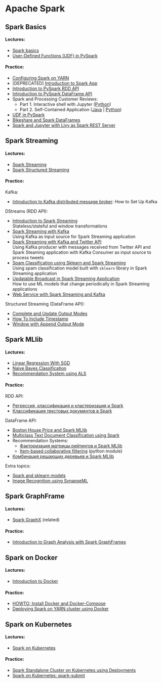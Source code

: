 # Apache Spark

## Spark Basics

#### Lectures:
- [Spark basics](https://github.com/BigDataProcSystems/Lectures/blob/master/BigData_Spark.pdf)
- [User-Defined Functions (UDF) in PySpark](https://github.com/BigDataProcSystems/Lectures/blob/master/BigData_PySpark_UDF.pdf)

#### Practice:
- [Configuring Spark on YARN](docs/spark_basics.md)
- [DEPRECATED] [Introduction to Spark App](https://nbviewer.jupyter.org/github/BigDataProcSystems/Practice/blob/master/spark/notebooks/spark_rdd_intro.ipynb)
- [Introduction to PySpark RDD API](https://nbviewer.jupyter.org/github/BigDataProcSystems/Practice/blob/master/spark/notebooks/spark_rdd_basics.ipynb)
- [Introduction to PySpark DataFrame API](https://nbviewer.jupyter.org/github/BigDataProcSystems/Practice/blob/master/spark/notebooks/spark_df_basics.ipynb)
- Spark and Processing Customer Reviews:
    - Part 1. Interactive shell with Jupyter ([Python](https://nbviewer.jupyter.org/github/BigDataProcSystems/Practice/blob/master/spark/notebooks/spark_rdd_reviews.ipynb))
    - Part 2. Self-Contained Application ([Java](docs/spark_reviews.md) | [Python](docs/spark_reviews_py.md))
- [UDF in PySpark](https://nbviewer.jupyter.org/github/BigDataProcSystems/Practice/blob/master/spark/notebooks/spark_udf.ipynb)
- [Bikeshare and Spark DataFrames](https://nbviewer.jupyter.org/github/BigDataProcSystems/Practice/blob/master/spark/notebooks/spark_gf_biketrips.ipynb)
- [Spark and Jupyter with Livy as Spark REST Server](docs/spark_livy_jupyter.md)

## Spark Streaming

#### Lectures:

- [Spark Streaming](https://github.com/BigDataProcSystems/Lectures/blob/master/BigData_Spark_Streaming.pdf)
- [Spark Structured Streaming](https://github.com/BigDataProcSystems/Lectures/blob/master/BigData_Spark_Streaming_Structured.pdf)

#### Practice:

Kafka:
- [Introduction to Kafka distributed message broker](docs/kafka_basics.md): How to Set Up Kafka

DStreams (RDD API):

- [Introduction to Spark Streaming](docs/spark_streaming_intro.md)<br>Stateless/stateful and window transformations 
- [Spark Streaming with Kafka](docs/spark_streaming_kafka.md)<br>Using Kafka as input source for Spark Streaming application
- [Spark Streaming with Kafka and Twitter API](docs/spark_streaming_kafka_tweets.md)<br>Using Kafka producer with messages received from Twitter API and Spark Steaming application with Kafka Consumer as input source to process tweets
- [Spam Classification using Sklearn and Spark Streaming](docs/spark_streaming_classifier.md)<br>Using spam classification model built with `sklearn` library in Spark Streaming application
- [Updatable Broadcast in Spark Streaming Application](docs/spark_streaming_update.md)<br>How to use ML models that change periodically in Spark Streaming applications 
- [Web Service with Spark Streaming and Kafka](docs/spark_streaming_service.md)
<!--[Introduction to Spark Streaming](docs/spark_streaming.md)-->

Structured Streaming (DataFrame API):
- [Complete and Update Output Modes](docs/spark_streaming_structured_output_modes.md)
- [How To Include Timestamp](docs/spark_streaming_structured_append_timestamp.md)
- [Window with Append Output Mode](docs/spark_streaming_structured_window_append.md)

## Spark MLlib

#### Lectures:

- [Linear Regression With SGD](https://github.com/BigDataProcSystems/Lectures/blob/master/Spark_MLlib_Distributed_SGD.pdf)
- [Naive Bayes Classification](https://github.com/BigDataProcSystems/Lectures/blob/master/Spark_MLlib_NaiveBayes.pdf)
- [Recommendation System using ALS](https://github.com/BigDataProcSystems/Lectures/blob/master/BigData_ML_RecomSystems.pdf)

#### Practice:

RDD API:

- [Регрессия, классификация и кластеризация и Spark](https://nbviewer.jupyter.org/github/BigDataProcSystems/Practice/blob/master/spark/notebooks/spark_rdd_ml_basics.ipynb)
- [Классификация текстовых документов в Spark](https://nbviewer.jupyter.org/github/BigDataProcSystems/Practice/blob/master/spark/notebooks/spark_rdd_ml_spam_classification.ipynb)

DataFrame API:

- [Boston House Price and Spark MLlib](https://nbviewer.jupyter.org/github/BigDataProcSystems/Practice/blob/master/spark/notebooks/spark_df_price_regression_cv.ipynb)
- [Multiclass Text Document Classification using Spark](https://nbviewer.jupyter.org/github/BigDataProcSystems/Practice/blob/master/spark/notebooks/spark_df_docclass.ipynb)
- Recommendation Systems:
    - [Факторизация матрицы рейтингов и Spark MLlib](https://nbviewer.jupyter.org/github/BigDataProcSystems/Practice/blob/master/spark/notebooks/spark_df_movie_recommendation.ipynb)
    - [Item-based collaborative filtering](lib/python/recommend/itemrecom.py) (python module)
- [Комбинация решающих деревьев и Spark MLlib](https://nbviewer.jupyter.org/github/BigDataProcSystems/Practice/blob/master/spark/notebooks/spark_df_purchase_tree.ipynb)

Extra topics:

- [Spark and sklearn models](https://nbviewer.jupyter.org/github/BigDataProcSystems/Practice/blob/master/spark/notebooks/spark_df_sklearn.ipynb)
- [Image Recognition using SynapseML](https://nbviewer.jupyter.org/github/BigDataProcSystems/Practice/blob/master/spark/notebooks/spark_synapseml.ipynb)


## Spark GraphFrame

#### Lectures:

- [Spark GraphX](https://github.com/BigDataProcSystems/Lectures/blob/master/BigData_GraphX.pdf) (related)

#### Practice:

- [Introduction to Graph Analysis with Spark GraphFrames](https://nbviewer.jupyter.org/github/BigDataProcSystems/Practice/blob/master/spark/notebooks/spark_gf_airplanes.ipynb)


## Spark on Docker

#### Lectures:

- [Introduction to Docker](https://github.com/BigDataProcSystems/Lectures/blob/master/BigData_Docker.pdf) 

#### Practice:

- [HOWTO: Install Docker and Docker-Compose](https://github.com/BigDataProcSystems/Docker/blob/master/docs/howto_install_docker.md)
- [Deploying Spark on YARN cluster using Docker](https://github.com/BigDataProcSystems/Docker/blob/master/docs/spark_docker.md)


## Spark on Kubernetes

#### Lectures:

- [Spark on Kubernetes](https://github.com/BigDataProcSystems/Lectures/blob/master/BigData_Spark_K8s.pdf) 

#### Practice:

- [Spark Standalone Cluster on Kubernetes using Deployments](https://github.com/BigDataProcSystems/Docker/blob/master/docs/spark_k8s_deployment.md)
- [Spark on Kubernetes: spark-submit](https://github.com/BigDataProcSystems/Docker/blob/master/docs/spark_k8s_spark-submit.md)
